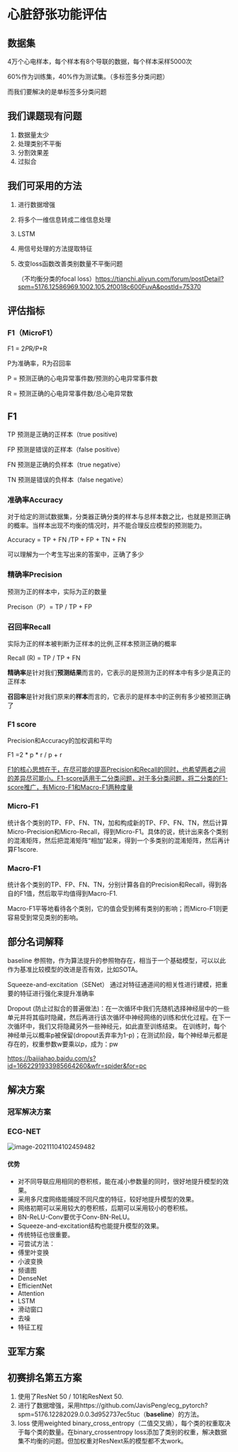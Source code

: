 # 心脏舒张功能评估

## 数据集

4万个心电样本，每个样本有8个导联的数据，每个样本采样5000次

60%作为训练集，40%作为测试集。（多标签多分类问题）

而我们要解决的是单标签多分类问题

## 我们课题现有问题

1. 数据量太少
2. 处理类别不平衡
3. 分割效果差
4. 过拟合

## 我们可采用的方法

1. 进行数据增强

2. 将多个一维信息转成二维信息处理

3. LSTM

4. 用信号处理的方法提取特征

5. 改变loss函数改善类别数量不平衡问题

   （不均衡分类的focal loss）https://tianchi.aliyun.com/forum/postDetail?spm=5176.12586969.1002.105.2f0018c600FuvA&postId=75370

## 评估指标

### F1（MicroF1）

F1 = 2*P*R/P+R

P为准确率，R为召回率

P =  预测正确的心电异常事件数/预测的心电异常事件数

R = 预测正确的心电异常事件数/总心电异常数

## F1

TP  预测是正确的正样本（true positive)

FP  预测是错误的正样本（false positive）

FN  预测是正确的负样本（true negative）

TN  预测是错误的负样本（false negative）

### 准确率Accuracy

对于给定的测试数据集，分类器正确分类的样本与总样本数之比，也就是预测正确的概率。当样本出现不均衡的情况时，并不能合理反应模型的预测能力。

Accuracy = TP + FN /TP + FP + TN + FN

可以理解为一个考生写出来的答案中，正确了多少

### 精确率Precision

预测为正的样本中，实际为正的数量

Precison（P）= TP / TP + FP

### 召回率Recall

实际为正的样本被判断为正样本的比例,正样本预测正确的概率

Recall (R) = TP / TP + FN	

**精确率**是针对我们**预测结果**而言的，它表示的是预测为正的样本中有多少是真正的正样本

**召回率**是针对我们原来的**样本**而言的，它表示的是样本中的正例有多少被预测正确了

### F1 score

Precision和Accuracy的加权调和平均

F1 =2 * p * r / p + r

<u>F1的核心思想在于，在尽可能的提高Precision和Recall的同时，也希望两者之间的差异尽可能小。F1-score适用于二分类问题，对于多分类问题，将二分类的F1-score推广，有Micro-F1和Macro-F1两种度量</u>

### Micro-F1

统计各个类别的TP、FP、FN、TN，加和构成新的TP、FP、FN、TN，然后计算Micro-Precision和Micro-Recall，得到Micro-F1。具体的说，统计出来各个类别的混淆矩阵，然后把混淆矩阵“相加”起来，得到一个多类别的混淆矩阵，然后再计算F1score.

### Macro-F1

统计各个类别的TP、FP、FN、TN，分别计算各自的Precision和Recall，得到各自的F1值，然后取平均值得到Macro-F1.

Macro-F1平等地看待各个类别，它的值会受到稀有类别的影响；而Micro-F1则更容易受到常见类别的影响。

## 部分名词解释

baseline 参照物，作为算法提升的参照物存在，相当于一个基础模型，可以以此作为基准比较模型的改进是否有效，比如SOTA。

Squeeze-and-excitation（SENet） 通过对特征通道间的相关性进行建模，把重要的特征进行强化来提升准确率

Dropout (防止过拟合的普遍做法)：在一次循环中我们先随机选择神经层中的一些单元并将其临时隐藏，然后再进行该次循环中神经网络的训练和优化过程。在下一次循环中，我们又将隐藏另外一些神经元，如此直至训练结束。
在训练时，每个神经单元以概率p被保留(dropout丢弃率为1-p)；在测试阶段，每个神经单元都是存在的，权重参数w要乘以p，成为：pw

https://baijiahao.baidu.com/s?id=1662291933985664260&wfr=spider&for=pc

## 解决方案

### 冠军解决方案

### ECG-NET

![image-20211104102459482](C:\Users\HP\AppData\Roaming\Typora\typora-user-images\image-20211104102459482.png)

#### 优势

- 对不同导联应用相同的卷积核，能在减小参数量的同时，很好地提升模型的效果。
- 采用多尺度网络能捕捉不同尺度的特征，较好地提升模型的效果。
- 网络初期可以采用较大的卷积核，后期可以采用较小的卷积核。
- BN-ReLU-Conv要优于Conv-BN-ReLU。
- Squeeze-and-excitation结构也能提升模型的效果。
- 传统特征也很重要。
- 可尝试方法：
- 傅里叶变换
- 小波变换
- 频谱图
- DenseNet
- EfficientNet
- Attention
- LSTM
- 滑动窗口
- 去噪
- 特征工程

## 亚军方案

## 初赛排名第五方案

1. 使用了ResNet 50 / 101和ResNext 50.
2. 进行了数据增强，采用https://github.com/JavisPeng/ecg_pytorch?spm=5176.12282029.0.0.3d952737ec5tuc（**baseline**）的方法。
3. loss 使用weighted binary_cross_entropy（二值交叉熵），每个类的权重取决于每个类的数量。在binary_crossentropy loss添加了类别的权重，解决数据集不均衡的问题。但加权重对ResNext系的模型都不太work。



